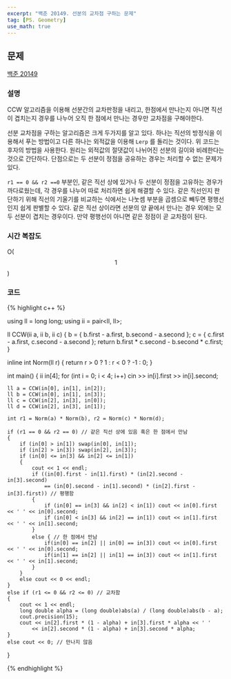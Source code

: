 ```yaml
---
excerpt: "백준 20149. 선분의 교차점 구하는 문제"
tag: [PS. Geometry]
use_math: true
---
```


## 문제

[백준 20149](https://www.acmicpc.net/problem/20149)


### 설명

CCW 알고리즘을 이용해 선분간의 교차판정을 내리고, 한점에서 만나는지 아니면 직선이 겹치는지 경우를 나누어 오직 한 점에서 만나는 경우만 교차점을 구해야한다. 

선분 교차점을 구하는 알고리즘은 크게 두가지를 알고 있다. 하나는 직선의 방정식을 이용해서 푸는 방법이고 다른 하나는 외적값을 이용해 ```Lerp``` 를 돌리는 것이다. 위 코드는 후자의 방법을 사용한다. 원리는  외적값의 절댓값이 나뉘어진 선분의 길이와 비례한다는 것으로 간단하다. 단점으로는 두 선분이 정점을 공유하는 경우는 처리할 수 없는 문제가 있다. 

```r1 == 0 && r2 ==0``` 부분인, 같은 직선 상에 있거나 두 선분이 정점을 고유하는 경우가 까다로웠는데, 각 경우를 나누어 따로 처리하면 쉽게 해결할 수 있다. 같은 직선인지 판단하기 위해 직선의 기울기를 비교하는 식에서는 나눗셈 부분을 곱셈으로 빼두면 평행선인지 쉽게 판별할 수 있다. 같은 직선 상이라면 선분의 양 끝에서 만나는 경우 외에는 모두 선분이 겹치는 경우이다. 만약 평행선이 아니면 같은 정점이 곧 교차점이 된다.


### 시간 복잡도

O($$1$$)


### 코드

{% highlight c++ %}

using ll = long long;
using ii = pair<ll, ll>;

ll CCW(ii a, ii b, ii c)
{
	b = { b.first - a.first, b.second - a.second };
	c = { c.first - a.first, c.second - a.second };
	return b.first * c.second - b.second * c.first;
}

inline int Norm(ll r) { return r > 0 ? 1 : r < 0 ? -1 : 0; }

int main()
{
	ii in[4];
	for (int i = 0; i < 4; i++)
		cin >> in[i].first >> in[i].second;

	ll a = CCW(in[0], in[1], in[2]);
	ll b = CCW(in[0], in[1], in[3]);
	ll c = CCW(in[2], in[3], in[0]);
	ll d = CCW(in[2], in[3], in[1]);
	
	int r1 = Norm(a) * Norm(b), r2 = Norm(c) * Norm(d);
	
	if (r1 == 0 && r2 == 0) // 같은 직선 상에 있음 혹은 한 점에서 만남
	{
		if (in[0] > in[1]) swap(in[0], in[1]);
		if (in[2] > in[3]) swap(in[2], in[3]);
		if (in[0] <= in[3] && in[2] <= in[1])
		{
			cout << 1 << endl;
			if ((in[0].first - in[1].first) * (in[2].second - in[3].second) 
				== (in[0].second - in[1].second) * (in[2].first - in[3].first)) // 평행함 
			{
				if (in[0] == in[3] && in[2] < in[1]) cout << in[0].first << ' ' << in[0].second;
				if (in[0] < in[3] && in[2] == in[1]) cout << in[1].first << ' ' << in[1].second;
			}
			else { // 한 점에서 만남
				if(in[0] == in[2] || in[0] == in[3]) cout << in[0].first << ' ' << in[0].second;
				if(in[1] == in[2] || in[1] == in[3]) cout << in[1].first << ' ' << in[1].second;
			}
		}
		else cout << 0 << endl;
	}
	else if (r1 <= 0 && r2 <= 0) // 교차함
	{
		cout << 1 << endl;
		long double alpha = (long double)abs(a) / (long double)abs(b - a);
		cout.precision(15);
		cout << in[2].first * (1 - alpha) + in[3].first * alpha << ' '
			<< in[2].second * (1 - alpha) + in[3].second * alpha;
	}
	else cout << 0; // 만나지 않음
}

{% endhighlight %}


